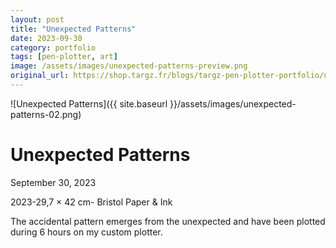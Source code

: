 ```yaml
---
layout: post
title: "Unexpected Patterns"
date: 2023-09-30
category: portfolio
tags: [pen-plotter, art]
image: /assets/images/unexpected-patterns-preview.png
original_url: https://shop.targz.fr/blogs/targz-pen-plotter-portfolio/unexpected-patterns
---
```


![Unexpected Patterns]({{ site.baseurl }}/assets/images/unexpected-patterns-02.png)

# Unexpected Patterns
September 30, 2023

2023-29,7 × 42 cm- Bristol Paper & Ink

The accidental pattern emerges from the unexpected and have been plotted during 6 hours on my custom plotter.